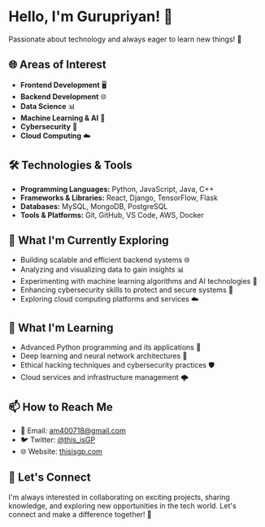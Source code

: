 # Hello, I'm Gurupriyan! 👋
Passionate about technology and always eager to learn new things! 🌟

## 🌐 Areas of Interest
- **Frontend Development** 🖥️
- **Backend Development** 🌐
- **Data Science** 📊
- **Machine Learning & AI** 🤖
- **Cybersecurity** 🔐
- **Cloud Computing** ☁️

## 🛠️ Technologies & Tools
- **Programming Languages:** Python, JavaScript, Java, C++
- **Frameworks & Libraries:** React, Django, TensorFlow, Flask
- **Databases:** MySQL, MongoDB, PostgreSQL
- **Tools & Platforms:** Git, GitHub, VS Code, AWS, Docker

## 🚀 What I'm Currently Exploring
- Building scalable and efficient backend systems 🌐
- Analyzing and visualizing data to gain insights 📊
- Experimenting with machine learning algorithms and AI technologies 🤖
- Enhancing cybersecurity skills to protect and secure systems 🔐
- Exploring cloud computing platforms and services ☁️

## 🌱 What I'm Learning
- Advanced Python programming and its applications 🐍
- Deep learning and neural network architectures 🧠
- Ethical hacking techniques and cybersecurity practices 🛡️
- Cloud services and infrastructure management 🌩️

## 📫 How to Reach Me
- 📧 Email: [am400718@gmail.com](mailto:am400718@gmail.com)
- 🐦 Twitter: [@this_isGP](https://x.com/this_isGP?t=CmY76e4sC7kyeMxyk3bf6w&s=09)
- 🌐 Website: [thisisgp.com](https://thisis-gp.github.io/thisis_gp/)

## 🤝 Let's Connect
I'm always interested in collaborating on exciting projects, sharing knowledge, and exploring new opportunities in the tech world. Let's connect and make a difference together! 🌟

